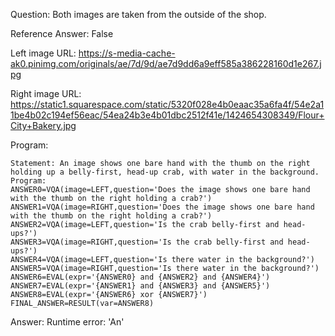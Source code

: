 Question: Both images are taken from the outside of the shop.

Reference Answer: False

Left image URL: https://s-media-cache-ak0.pinimg.com/originals/ae/7d/9d/ae7d9dd6a9eff585a386228160d1e267.jpg

Right image URL: https://static1.squarespace.com/static/5320f028e4b0eaac35a6fa4f/54e2a11be4b02c194ef56eac/54ea24b3e4b01dbc2512f41e/1424654308349/Flour+City+Bakery.jpg

Program:

```
Statement: An image shows one bare hand with the thumb on the right holding up a belly-first, head-up crab, with water in the background.
Program:
ANSWER0=VQA(image=LEFT,question='Does the image shows one bare hand with the thumb on the right holding a crab?')
ANSWER1=VQA(image=RIGHT,question='Does the image shows one bare hand with the thumb on the right holding a crab?')
ANSWER2=VQA(image=LEFT,question='Is the crab belly-first and head-ups?')
ANSWER3=VQA(image=RIGHT,question='Is the crab belly-first and head-ups?')
ANSWER4=VQA(image=LEFT,question='Is there water in the background?')
ANSWER5=VQA(image=RIGHT,question='Is there water in the background?')
ANSWER6=EVAL(expr='{ANSWER0} and {ANSWER2} and {ANSWER4}')
ANSWER7=EVAL(expr='{ANSWER1} and {ANSWER3} and {ANSWER5}')
ANSWER8=EVAL(expr='{ANSWER6} xor {ANSWER7}')
FINAL_ANSWER=RESULT(var=ANSWER8)
```
Answer: Runtime error: 'An'

